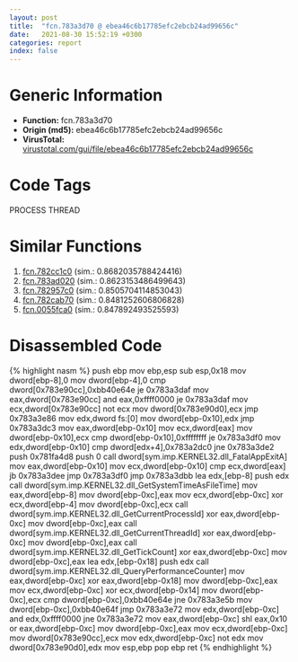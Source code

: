 ```yaml
---
layout: post
title:  "fcn.783a3d70 @ ebea46c6b17785efc2ebcb24ad99656c"
date:   2021-08-30 15:52:19 +0300
categories: report
index: false
---
```


# Generic Information
- **Function:** fcn.783a3d70
- **Origin (md5):** ebea46c6b17785efc2ebcb24ad99656c
- **VirusTotal:** [virustotal.com/gui/file/ebea46c6b17785efc2ebcb24ad99656c][virustotal_ref]

# Code Tags
<span class="tag" id="PROCESS">PROCESS</span>
<span class="tag" id="THREAD">THREAD</span>


# Similar Functions

1. [fcn.782cc1c0][similar_1_ref] (sim.: 0.8682035788424416)
2. [fcn.783ad020][similar_2_ref] (sim.: 0.8623153486499643)
3. [fcn.782957c0][similar_3_ref] (sim.: 0.8505704114853043)
4. [fcn.782cab70][similar_4_ref] (sim.: 0.8481252606806828)
5. [fcn.0055fca0][similar_5_ref] (sim.: 0.847892493525593)


# Disassembled Code

{% highlight nasm %}
push ebp
mov ebp,esp
sub esp,0x18
mov dword[ebp-8],0
mov dword[ebp-4],0
cmp dword[0x783e90cc],0xbb40e64e
je 0x783a3daf
mov eax,dword[0x783e90cc]
and eax,0xffff0000
je 0x783a3daf
mov ecx,dword[0x783e90cc]
not ecx
mov dword[0x783e90d0],ecx
jmp 0x783a3e86
mov edx,dword fs:[0]
mov dword[ebp-0x10],edx
jmp 0x783a3dc3
mov eax,dword[ebp-0x10]
mov ecx,dword[eax]
mov dword[ebp-0x10],ecx
cmp dword[ebp-0x10],0xffffffff
je 0x783a3df0
mov edx,dword[ebp-0x10]
cmp dword[edx+4],0x783a2dc0
jne 0x783a3de2
push 0x781fa4d8
push 0
call dword[sym.imp.KERNEL32.dll_FatalAppExitA]
mov eax,dword[ebp-0x10]
mov ecx,dword[ebp-0x10]
cmp ecx,dword[eax]
jb 0x783a3dee
jmp 0x783a3df0
jmp 0x783a3dbb
lea edx,[ebp-8]
push edx
call dword[sym.imp.KERNEL32.dll_GetSystemTimeAsFileTime]
mov eax,dword[ebp-8]
mov dword[ebp-0xc],eax
mov ecx,dword[ebp-0xc]
xor ecx,dword[ebp-4]
mov dword[ebp-0xc],ecx
call dword[sym.imp.KERNEL32.dll_GetCurrentProcessId]
xor eax,dword[ebp-0xc]
mov dword[ebp-0xc],eax
call dword[sym.imp.KERNEL32.dll_GetCurrentThreadId]
xor eax,dword[ebp-0xc]
mov dword[ebp-0xc],eax
call dword[sym.imp.KERNEL32.dll_GetTickCount]
xor eax,dword[ebp-0xc]
mov dword[ebp-0xc],eax
lea edx,[ebp-0x18]
push edx
call dword[sym.imp.KERNEL32.dll_QueryPerformanceCounter]
mov eax,dword[ebp-0xc]
xor eax,dword[ebp-0x18]
mov dword[ebp-0xc],eax
mov ecx,dword[ebp-0xc]
xor ecx,dword[ebp-0x14]
mov dword[ebp-0xc],ecx
cmp dword[ebp-0xc],0xbb40e64e
jne 0x783a3e5b
mov dword[ebp-0xc],0xbb40e64f
jmp 0x783a3e72
mov edx,dword[ebp-0xc]
and edx,0xffff0000
jne 0x783a3e72
mov eax,dword[ebp-0xc]
shl eax,0x10
or eax,dword[ebp-0xc]
mov dword[ebp-0xc],eax
mov ecx,dword[ebp-0xc]
mov dword[0x783e90cc],ecx
mov edx,dword[ebp-0xc]
not edx
mov dword[0x783e90d0],edx
mov esp,ebp
pop ebp
ret 
{% endhighlight %}


[similar_1_ref]: /report/fcn.782cc1c0@ebea46c6b17785efc2ebcb24ad99656c
[similar_2_ref]: /report/fcn.783ad020@ebea46c6b17785efc2ebcb24ad99656c
[similar_3_ref]: /report/fcn.782957c0@ebea46c6b17785efc2ebcb24ad99656c
[similar_4_ref]: /report/fcn.782cab70@ebea46c6b17785efc2ebcb24ad99656c
[similar_5_ref]: /report/fcn.0055fca0@2db66bac8e26cd758cb6fa211bf2d229
[virustotal_ref]: https://www.virustotal.com/gui/file/ebea46c6b17785efc2ebcb24ad99656c
